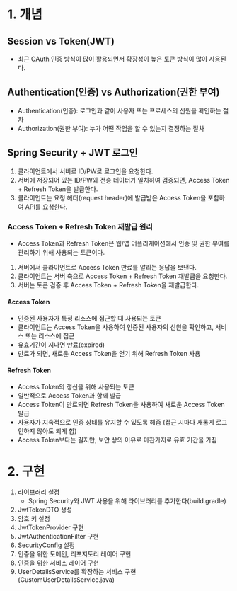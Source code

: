 # 1. 개념
## Session vs Token(JWT)
  - 최근 OAuth 인증 방식이 많이 활용되면서 확장성이 높은 토큰 방식이 많이 사용된다.

## Authentication(인증) vs Authorization(권한 부여)
  - Authentication(인증): 로그인과 같이 사용자 또는 프로세스의 신원을 확인하는 절차
  - Authorization(권한 부여): 누가 어떤 작업을 할 수 있는지 결정하는 절차

## Spring Security + JWT 로그인
  1. 클라이언트에서 서버로 ID/PW로 로그인을 요청한다.
  2. 서버에 저장되어 있는 ID/PW와 전송 데이터가 일치하여 검증되면, Access Token + Refresh Token을 발급한다.
  3. 클라이언트는 요청 헤더(request header)에 발급받은 Access Token을 포함하여 API를 요청한다.

### Access Token + Refresh Token 재발급 원리
  - Access Token과 Refresh Token은 웹/앱 어플리케이션에서 인증 및 권한 부여를 관리하기 위해 사용되는 토큰이다.
  1. 서버에서 클라이언트로 Access Token 만료를 알리는 응답을 보낸다.
  2. 클라이언트는 서버 측으로 Access Token + Refresh Token 재발급을 요청한다.
  3. 서버는 토큰 검증 후 Access Token + Refresh Token을 재발급한다.

#### Access Token
  - 인증된 사용자가 특정 리소스에 접근할 때 사용되는 토큰
  - 클라이언트는 Access Token을 사용하여 인증된 사용자의 신원을 확인하고, 서비스 또는 리소스에 접근
  - 유효기간이 지나면 만료(expired)
  - 만료가 되면, 새로운 Access Token을 얻기 위해 Refresh Token 사용

#### Refresh Token
  - Access Token의 갱신을 위해 사용되는 토큰
  - 일반적으로 Access Token과 함께 발급
  - Access Token이 만료되면 Refresh Token을 사용하여 새로운 Access Token 발급
  - 사용자가 지속적으로 인증 상태를 유지할 수 있도록 해줌 (접근 시마다 새롭게 로그인하지 않아도 되게 함)
  - Access Token보다는 길지만, 보안 상의 이유로 마찬가지로 유효 기간을 가짐

# 2. 구현
  1) 라이브러리 설정
     - Spring Security와 JWT 사용을 위해 라이브러리를 추가한다(build.gradle)
  3) JwtTokenDTO 생성
  4) 암호 키 설정
  5) JwtTokenProvider 구현
  6) JwtAuthenticationFilter 구현
  7) SecurityConfig 설정
  8) 인증을 위한 도메인, 리포지토리 레이어 구현
  9) 인증을 위한 서비스 레이어 구현
  10) UserDetailsService를 확장하는 서비스 구현(CustomUserDetailsService.java)

